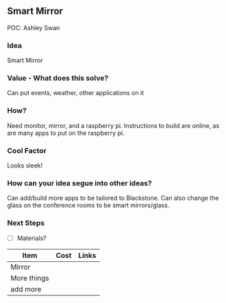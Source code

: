 ## Smart Mirror
POC: Ashley Swan

### Idea
Smart Mirror

### Value - What does this solve?
Can put events, weather, other applications on it

### How?
Need monitor, mirror, and a raspberry pi. Instructions to build are online, as are many apps to put on the raspberry pi.

### Cool Factor
Looks sleek!

### How can your idea segue into other ideas?
Can add/build more apps to be tailored to Blackstone. Can also change the glass on the conference rooms to be smart mirrors/glass.

### Next Steps
- [ ] Materials?

| Item | Cost | Links |
| --- | --- | --- |
| Mirror |  |  |
| More things |  |  |
| add more |  |  |
